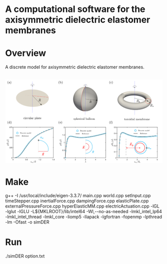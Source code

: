 # A computational software for the axisymmetric dielectric elastomer membranes

# Overview

A discrete model for axisymmetric dielectric elastomer membranes.

<br/><img src='demo.png' width="600">

# Make
g++ -I /usr/local/include/eigen-3.3.7/ main.cpp world.cpp setInput.cpp timeStepper.cpp inertialForce.cpp dampingForce.cpp elasticPlate.cpp externalPressureForce.cpp hyperElasticMM.cpp electricActuation.cpp -lGL -lglut -lGLU -L${MKLROOT}/lib/intel64 -Wl,--no-as-needed -lmkl_intel_lp64 -lmkl_intel_thread -lmkl_core -liomp5 -llapack -lgfortran -fopenmp -lpthread -lm -Ofast -o simDER

# Run 
./simDER option.txt
